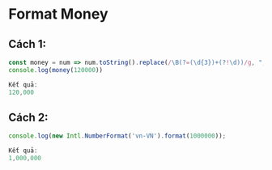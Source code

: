 # Format Money

## Cách 1:

```javascript
const money = num => num.toString().replace(/\B(?=(\d{3})+(?!\d))/g, ",")
console.log(money(120000))
```

```javascript
Kết quả:
120,000
```

## Cách 2:

```javascript
console.log(new Intl.NumberFormat('vn-VN').format(1000000));
```

```javascript
Kết quả:
1,000,000
```



